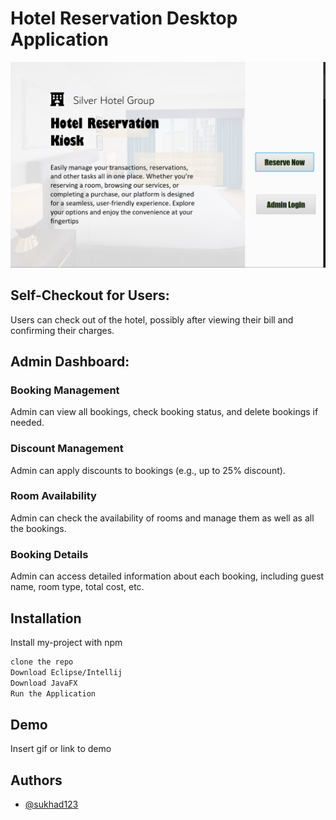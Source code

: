 # Hotel Reservation Desktop Application
![Alt text](src/images/hotelreservation.png)
## Self-Checkout for Users:

Users can check out of the hotel, possibly after viewing their bill and confirming their charges.
## Admin Dashboard:

### Booking Management
 Admin can view all bookings, check booking status, and delete bookings if needed.
### Discount Management
 Admin can apply discounts to bookings (e.g., up to 25% discount).
### Room Availability
Admin can check the availability of rooms and manage them as well as all the bookings.
### Booking Details
 Admin can access detailed information about each booking, including guest name, room type, total cost, etc.

## Installation

Install my-project with npm

```bash
clone the repo
Download Eclipse/Intellij
Download JavaFX 
Run the Application
```

## Demo

Insert gif or link to demo



## Authors

- [@sukhad123](https://www.github.com/sukhad123)
